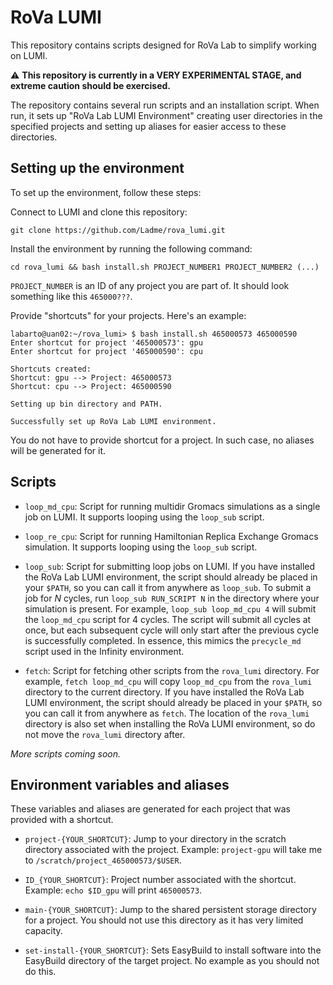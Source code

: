 
# RoVa LUMI

This repository contains scripts designed for RoVa Lab to simplify working on LUMI.

⚠️ **This repository is currently in a VERY EXPERIMENTAL STAGE, and extreme caution should be exercised.**

The repository contains several run scripts and an installation script. When run, it sets up "RoVa Lab LUMI Environment" creating user directories in the specified projects and setting up aliases for easier access to these directories.

## Setting up the environment

To set up the environment, follow these steps:

Connect to LUMI and clone this repository:
```
git clone https://github.com/Ladme/rova_lumi.git
```

Install the environment by running the following command:
```
cd rova_lumi && bash install.sh PROJECT_NUMBER1 PROJECT_NUMBER2 (...)
```

`PROJECT_NUMBER` is an ID of any project you are part of. It should look something like this `465000???`.

Provide "shortcuts" for your projects. Here's an example:
```
labarto@uan02:~/rova_lumi> $ bash install.sh 465000573 465000590
Enter shortcut for project '465000573': gpu
Enter shortcut for project '465000590': cpu

Shortcuts created:
Shortcut: gpu --> Project: 465000573
Shortcut: cpu --> Project: 465000590

Setting up bin directory and PATH.

Successfully set up RoVa Lab LUMI environment.
```

You do not have to provide shortcut for a project. In such case, no aliases will be generated for it.

## Scripts

- `loop_md_cpu`: Script for running multidir Gromacs simulations as a single job on LUMI. It supports looping using the `loop_sub` script.

- `loop_re_cpu`: Script for running Hamiltonian Replica Exchange Gromacs simulation. It supports looping using the `loop_sub` script.

- `loop_sub`: Script for submitting loop jobs on LUMI. If you have installed the RoVa Lab LUMI environment, the script should already be placed in your `$PATH`, so you can call it from anywhere as `loop_sub`. To submit a job for *N* cycles, run `loop_sub RUN_SCRIPT N` in the directory where your simulation is present. For example, `loop_sub loop_md_cpu 4` will submit the `loop_md_cpu` script for 4 cycles. The script will submit all cycles at once, but each subsequent cycle will only start after the previous cycle is successfully completed. In essence, this mimics the `precycle_md` script used in the Infinity environment.

- `fetch`: Script for fetching other scripts from the `rova_lumi` directory. For example, `fetch loop_md_cpu` will copy `loop_md_cpu` from the `rova_lumi` directory to the current directory. If you have installed the RoVa Lab LUMI environment, the script should already be placed in your `$PATH`, so you can call it from anywhere as `fetch`. The location of the `rova_lumi` directory is also set when installing the RoVa LUMI environment, so do not move the `rova_lumi` directory after.

*More scripts coming soon.*

## Environment variables and aliases

These variables and aliases are generated for each project that was provided with a shortcut.

- `project-{YOUR_SHORTCUT}`: Jump to your directory in the scratch directory associated with the project. Example: `project-gpu` will take me to `/scratch/project_465000573/$USER`.

- `ID_{YOUR_SHORTCUT}`: Project number associated with the shortcut. Example: `echo $ID_gpu` will print `465000573`.

- `main-{YOUR_SHORTCUT}`: Jump to the shared persistent storage directory for a project. You should not use this directory as it has very limited capacity.

- `set-install-{YOUR_SHORTCUT}`: Sets EasyBuild to install software into the EasyBuild directory of the target project. No example as you should not do this.

